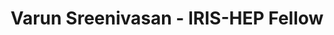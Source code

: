---
layout: fellow
pagetype: fellow
permalink: /fellows/VarunSreenivasan16.html
fellow-name: Varun Sreenivasan
title: Varun Sreenivasan - IRIS-HEP Fellow
active: false
dates:
  start: 2021-05-24
  end: 2021-08-27
photo: /assets/images/team/Varun-Sreenivasan.jpg
institution: University of Wisconsin-Madison
e-mail: vsreenivasan@wisc.edu
project_title: Graph Methods for Particle Tracking
focus-area: ia
project_goal: >
  Use Machine Learning and domain knowledge to adapt Nearest Neighbors algorithm for
  efficient graph construction. Developing this solution will pave the way for achieving
  enhancements in the particle track reconstruction process.
mentors:
- Daniel Murnane (Lawrence Berkeley National Laboratory)

proposal: /assets/pdf/Fellow-Varun-Sreenivasan-Proposal.pdf
presentations:
- title: Graph Methods for Particle Tracking
  date: 2021-09-08
  url: https://indico.cern.ch/event/1071399/contributions/4505117/attachments/2305003/3921355/Varun_Sreenivasan.pdf
  meeting: IRIS-HEP Topical Meetings
  meetingurl: https://indico.cern.ch/event/1071399/
  recordingurl: https://youtu.be/XIq9DyWIOP8
  focus-area: ia
current_status: >
  <strong>February 2022</strong> - Software Engineer II at DataChat Inc.
github-username: VarunSreenivasan16

linkedin-profile: https://www.linkedin.com/in/varun-sreenivasan
---
